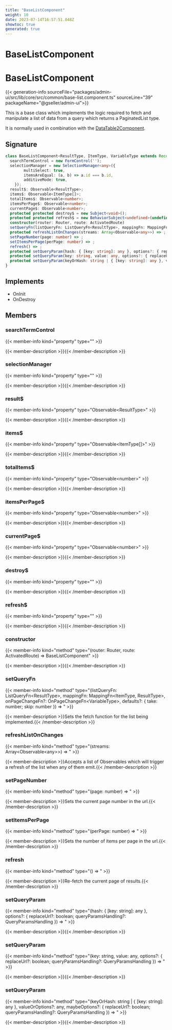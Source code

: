 ```yaml
---
title: "BaseListComponent"
weight: 10
date: 2023-07-14T16:57:51.048Z
showtoc: true
generated: true
---
```

<!-- This file was generated from the Vendure source. Do not modify. Instead, re-run the "docs:build" script -->

# BaseListComponent
<div class="symbol">


# BaseListComponent

{{< generation-info sourceFile="packages/admin-ui/src/lib/core/src/common/base-list.component.ts" sourceLine="39" packageName="@gseller/admin-ui">}}

This is a base class which implements the logic required to fetch and manipulate
a list of data from a query which returns a PaginatedList type.

It is normally used in combination with the <a href='/admin-ui-api/components/data-table2component#datatable2component'>DataTable2Component</a>.

## Signature

```TypeScript
class BaseListComponent<ResultType, ItemType, VariableType extends Record<string, any> = any> implements OnInit, OnDestroy {
  searchTermControl = new FormControl('');
  selectionManager = new SelectionManager<any>({
        multiSelect: true,
        itemsAreEqual: (a, b) => a.id === b.id,
        additiveMode: true,
    });
  result$: Observable<ResultType>;
  items$: Observable<ItemType[]>;
  totalItems$: Observable<number>;
  itemsPerPage$: Observable<number>;
  currentPage$: Observable<number>;
  protected protected destroy$ = new Subject<void>();
  protected protected refresh$ = new BehaviorSubject<undefined>(undefined);
  constructor(router: Router, route: ActivatedRoute)
  setQueryFn(listQueryFn: ListQueryFn<ResultType>, mappingFn: MappingFn<ItemType, ResultType>, onPageChangeFn?: OnPageChangeFn<VariableType>, defaults?: { take: number; skip: number }) => ;
  protected refreshListOnChanges(streams: Array<Observable<any>>) => ;
  setPageNumber(page: number) => ;
  setItemsPerPage(perPage: number) => ;
  refresh() => ;
  protected setQueryParam(hash: { [key: string]: any }, options?: { replaceUrl?: boolean; queryParamsHandling?: QueryParamsHandling }) => ;
  protected setQueryParam(key: string, value: any, options?: { replaceUrl?: boolean; queryParamsHandling?: QueryParamsHandling }) => ;
  protected setQueryParam(keyOrHash: string | { [key: string]: any }, valueOrOptions?: any, maybeOptions?: { replaceUrl?: boolean; queryParamsHandling?: QueryParamsHandling }) => ;
}
```
## Implements

 * OnInit
 * OnDestroy


## Members

### searchTermControl

{{< member-info kind="property" type=""  >}}

{{< member-description >}}{{< /member-description >}}

### selectionManager

{{< member-info kind="property" type=""  >}}

{{< member-description >}}{{< /member-description >}}

### result$

{{< member-info kind="property" type="Observable&#60;ResultType&#62;"  >}}

{{< member-description >}}{{< /member-description >}}

### items$

{{< member-info kind="property" type="Observable&#60;ItemType[]&#62;"  >}}

{{< member-description >}}{{< /member-description >}}

### totalItems$

{{< member-info kind="property" type="Observable&#60;number&#62;"  >}}

{{< member-description >}}{{< /member-description >}}

### itemsPerPage$

{{< member-info kind="property" type="Observable&#60;number&#62;"  >}}

{{< member-description >}}{{< /member-description >}}

### currentPage$

{{< member-info kind="property" type="Observable&#60;number&#62;"  >}}

{{< member-description >}}{{< /member-description >}}

### destroy$

{{< member-info kind="property" type=""  >}}

{{< member-description >}}{{< /member-description >}}

### refresh$

{{< member-info kind="property" type=""  >}}

{{< member-description >}}{{< /member-description >}}

### constructor

{{< member-info kind="method" type="(router: Router, route: ActivatedRoute) => BaseListComponent"  >}}

{{< member-description >}}{{< /member-description >}}

### setQueryFn

{{< member-info kind="method" type="(listQueryFn: ListQueryFn&#60;ResultType&#62;, mappingFn: MappingFn&#60;ItemType, ResultType&#62;, onPageChangeFn?: OnPageChangeFn&#60;VariableType&#62;, defaults?: { take: number; skip: number }) => "  >}}

{{< member-description >}}Sets the fetch function for the list being implemented.{{< /member-description >}}

### refreshListOnChanges

{{< member-info kind="method" type="(streams: Array&#60;Observable&#60;any&#62;&#62;) => "  >}}

{{< member-description >}}Accepts a list of Observables which will trigger a refresh of the list when any of them emit.{{< /member-description >}}

### setPageNumber

{{< member-info kind="method" type="(page: number) => "  >}}

{{< member-description >}}Sets the current page number in the url.{{< /member-description >}}

### setItemsPerPage

{{< member-info kind="method" type="(perPage: number) => "  >}}

{{< member-description >}}Sets the number of items per page in the url.{{< /member-description >}}

### refresh

{{< member-info kind="method" type="() => "  >}}

{{< member-description >}}Re-fetch the current page of results.{{< /member-description >}}

### setQueryParam

{{< member-info kind="method" type="(hash: { [key: string]: any }, options?: { replaceUrl?: boolean; queryParamsHandling?: QueryParamsHandling }) => "  >}}

{{< member-description >}}{{< /member-description >}}

### setQueryParam

{{< member-info kind="method" type="(key: string, value: any, options?: { replaceUrl?: boolean; queryParamsHandling?: QueryParamsHandling }) => "  >}}

{{< member-description >}}{{< /member-description >}}

### setQueryParam

{{< member-info kind="method" type="(keyOrHash: string | { [key: string]: any }, valueOrOptions?: any, maybeOptions?: { replaceUrl?: boolean; queryParamsHandling?: QueryParamsHandling }) => "  >}}

{{< member-description >}}{{< /member-description >}}


</div>
